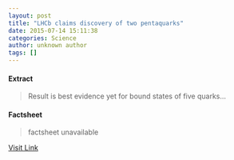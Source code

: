 ```yaml
---
layout: post
title: "LHCb claims discovery of two pentaquarks"
date: 2015-07-14 15:11:38
categories: Science
author: unknown author
tags: []
---
```



#### Extract
>Result is best evidence yet for bound states of five quarks...

#### Factsheet
>factsheet unavailable

[Visit Link](http://physicsworld.com/cws/article/news/2015/jul/14/lhcb-claims-discovery-of-two-pentaquarks)


